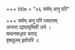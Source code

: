 +++
title = "०६ सर्वम् अनु परि"

+++
सर्वम् अनु परि प्लवताम्  
अन्तरा द्यावापृथिवी उभे ।  
यथानवधृता चराद्  
वृषतूलम् इवोपरि ॥